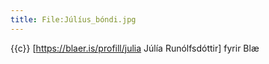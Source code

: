 ```yaml
---
title: File:Júlíus_bóndi.jpg
---
```


{{c}} [https://blaer.is/profill/julia Júlía Runólfsdóttir] fyrir Blæ
